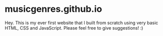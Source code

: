 # musicgenres.github.io
Hey. This is my ever first website that I built from scratch using very basic HTML, CSS and JavaScript. Please feel free to give suggestions! :)
